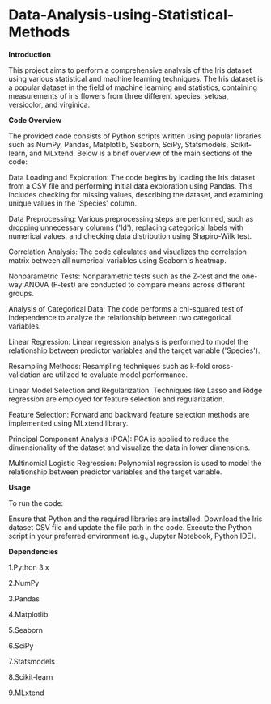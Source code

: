 # Data-Analysis-using-Statistical-Methods

**Introduction**

This project aims to perform a comprehensive analysis of the Iris dataset using various statistical and machine learning techniques. The Iris dataset is a popular dataset in the field of machine learning and statistics, containing measurements of iris flowers from three different species: setosa, versicolor, and virginica.

**Code Overview**

The provided code consists of Python scripts written using popular libraries such as NumPy, Pandas, Matplotlib, Seaborn, SciPy, Statsmodels, Scikit-learn, and MLxtend. Below is a brief overview of the main sections of the code:

Data Loading and Exploration: The code begins by loading the Iris dataset from a CSV file and performing initial data exploration using Pandas. This includes checking for missing values, describing the dataset, and examining unique values in the 'Species' column.

Data Preprocessing: Various preprocessing steps are performed, such as dropping unnecessary columns ('Id'), replacing categorical labels with numerical values, and checking data distribution using Shapiro-Wilk test.

Correlation Analysis: The code calculates and visualizes the correlation matrix between all numerical variables using Seaborn's heatmap.

Nonparametric Tests: Nonparametric tests such as the Z-test and the one-way ANOVA (F-test) are conducted to compare means across different groups.

Analysis of Categorical Data: The code performs a chi-squared test of independence to analyze the relationship between two categorical variables.

Linear Regression: Linear regression analysis is performed to model the relationship between predictor variables and the target variable ('Species').

Resampling Methods: Resampling techniques such as k-fold cross-validation are utilized to evaluate model performance.

Linear Model Selection and Regularization: Techniques like Lasso and Ridge regression are employed for feature selection and regularization.

Feature Selection: Forward and backward feature selection methods are implemented using MLxtend library.

Principal Component Analysis (PCA): PCA is applied to reduce the dimensionality of the dataset and visualize the data in lower dimensions.

Multinomial Logistic Regression: Polynomial regression is used to model the relationship between predictor variables and the target variable.

**Usage**

To run the code:

Ensure that Python and the required libraries are installed.
Download the Iris dataset CSV file and update the file path in the code.
Execute the Python script in your preferred environment (e.g., Jupyter Notebook, Python IDE).

**Dependencies**

1.Python 3.x

2.NumPy

3.Pandas

4.Matplotlib

5.Seaborn

6.SciPy

7.Statsmodels

8.Scikit-learn

9.MLxtend
